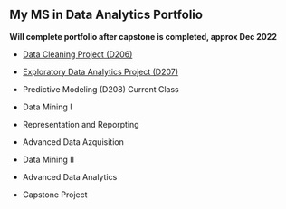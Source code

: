 ## My MS in Data Analytics Portfolio

**Will complete portfolio after capstone is completed, approx Dec 2022**


- [Data Cleaning Project (D206)](https://github.com/jasonewillis/D206DataCleaning)
- [Exploratory Data Analytics Project (D207)](https://github.com/jasonewillis/D207ExploratoryDataAnalytics)

- Predictive Modeling (D208) Current Class
- Data Mining I
- Representation and Reporpting
- Advanced Data Azquisition
- Data Mining II
- Advanced Data Analytics
- Capstone Project
